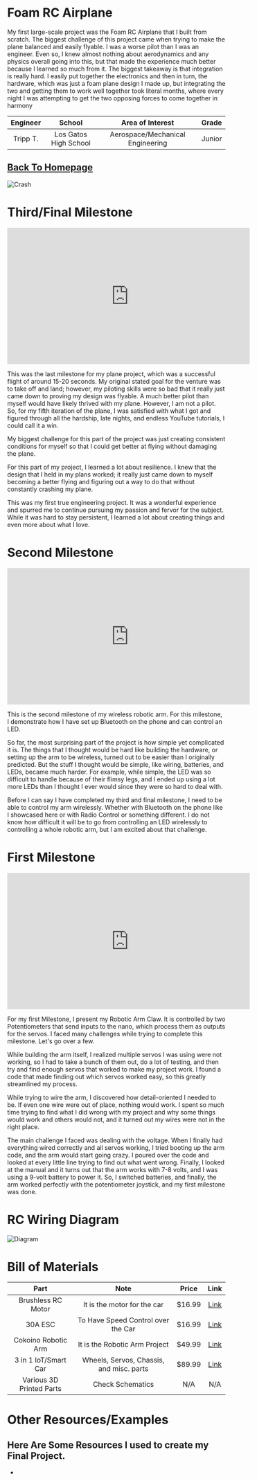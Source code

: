 # Foam RC Airplane
My first large-scale project was the Foam RC Airplane that I built from scratch. The biggest challenge of this project came when trying to make the plane balanced and easily flyable. I was a worse pilot than I was an engineer. Even so, I knew almost nothing about aerodynamics and any physics overall going into this, but that made the experience much better because I learned so much from it. The biggest takeaway is that integration is really hard. I easily put together the electronics and then in turn, the hardware, which was just a foam plane design I made up, but integrating the two and getting them to work well together took literal months, where every night I was attempting to get the two opposing forces to come together in harmony

| **Engineer** | **School** | **Area of Interest** | **Grade** |
|:--:|:--:|:--:|:--:|
| Tripp T. | Los Gatos High School | Aerospace/Mechanical Engineering | Junior

## [Back To Homepage](./index.md)


<!--**Replace the headshot below with a picture with the plane. Follow the guide [here](https://tomcam.github.io/least-github-pages/adding-images-github-pages-site.html) if you need help.**-->

![Crash](./images/Crash.jpeg)



# Third/Final Milestone

<iframe width="560" height="315" src="https://www.youtube.com/embed/_G9nHn8xFMI?si=Z0ufIZd0SuiaE42G" title="YouTube video player" frameborder="0" allow="accelerometer; autoplay; clipboard-write; encrypted-media; gyroscope; picture-in-picture; web-share" referrerpolicy="strict-origin-when-cross-origin" allowfullscreen></iframe>

This was the last milestone for my plane project, which was a successful flight of around 15-20 seconds. My original stated goal for the venture was to take off and land; however, my piloting skills were so bad that it really just came down to proving my design was flyable. A much better pilot than myself would have likely thrived with my plane. However, I am not a pilot. So, for my fifth iteration of the plane, I was satisfied with what I got and figured through all the hardship, late nights, and endless YouTube tutorials, I could call it a win. 

My biggest challenge for this part of the project was just creating consistent conditions for myself so that I could get better at flying without damaging the plane. 

For this part of my project, I learned a lot about resilience. I knew that the design that I held in my plans worked; it really just came down to myself becoming a better flying and figuring out a way to do that without constantly crashing my plane. 

This was my first true engineering project. It was a wonderful experience and spurred me to continue pursuing my passion and fervor for the subject. While it was hard to stay persistent, I learned a lot about creating things and even more about what I love. 


# Second Milestone
<!---For your second milestone, explain what you've worked on since your previous milestone. You can highlight:
- Technical details of what you've accomplished and how they contribute to the final goal
- What has been surprising about the project so far
- Previous challenges you faced that you overcame
- What needs to be completed before your final milestone--> 
<iframe width="560" height="315" src="https://www.youtube.com/embed/5Xx3lmexvCQ" title="YouTube video player" frameborder="0" allow="accelerometer; autoplay; clipboard-write; encrypted-media; gyroscope; picture-in-picture; web-share" allowfullscreen></iframe>

This is the second milestone of my wireless robotic arm. For this milestone, I demonstrate how I have set up Bluetooth on the phone and can control an LED. 

So far, the most surprising part of the project is how simple yet complicated it is. The things that I thought would be hard like building the hardware, or setting up the arm to be wireless, turned out to be easier than I originally predicted. But the stuff I thought would be simple, like wiring, batteries, and LEDs, became much harder. For example, while simple, the LED was so difficult to handle because of their flimsy legs, and I ended up using a lot more LEDs than I thought I ever would since they were so hard to deal with. 

Before I can say I have completed my third and final milestone, I need to be able to control my arm wirelessly. Whether with Bluetooth on the phone like I showcased here or with Radio Control or something different. I do not know how difficult it will be to go from controlling an LED wirelessly to controlling a whole robotic arm, but I am excited about that challenge. 

# First Milestone
<iframe width="560" height="315" src="https://www.youtube.com/embed/JJNtc4UcqHM" title="YouTube video player" frameborder="0" allow="accelerometer; autoplay; clipboard-write; encrypted-media; gyroscope; picture-in-picture; web-share" allowfullscreen></iframe>

For my first Milestone, I present my Robotic Arm Claw. It is controlled by two Potentiometers that send inputs to the nano, which process them as outputs for the servos. I faced many challenges while trying to complete this milestone. Let's go over a few.

While building the arm itself, I realized multiple servos I was using were not working, so I had to take a bunch of them out, do a lot of testing, and then try and find enough servos that worked to make my project work. I found a code that made finding out which servos worked easy, so this greatly streamlined my process.

While trying to wire the arm, I discovered how detail-oriented I needed to be. If even one wire were out of place, nothing would work. I spent so much time trying to find what I did wrong with my project and why some things would work and others would not, and it turned out my wires were not in the right place.

The main challenge I faced was dealing with the voltage. When I finally had everything wired correctly and all servos working, I tried booting up the arm code, and the arm would start going crazy. I poured over the code and looked at every little line trying to find out what went wrong. Finally, I looked at the manual and it turns out that the arm works with 7-8 volts, and I was using a 9-volt battery to power it. So, I switched batteries, and finally, the arm worked perfectly with the potentiometer joystick, and my first milestone was done. 

# RC Wiring Diagram
![Diagram](https://github.com/TrippCreates/Tripp-Makers-Portfolio/blob/5396b158b0109cc24733bda655267705b3fdfda3/Files/RC%20Wiring%20Schematic.jpeg)



# Bill of Materials

| **Part** | **Note** | **Price** | **Link** |
|:--:|:--:|:--:|:--:| 
|Brushless RC Motor|It is the motor for the car|$16.99| <a href= "https://www.amazon.com/FLASH-HOBBY-Brushless-Multicopters-Helicopter/dp/B089YN9WM9/ref=sr_1_4?crid=2N1L4C3VMAL3L&keywords=rc%2Bmotor&qid=1689274087&s=toys-and-games&sprefix=rc%2Bmoto%2Ctoys-and-games%2C163&sr=1-4&th=1"> Link </a>|
| 30A ESC | To Have Speed Control over the Car | $16.99 | <a href= "https://www.amazon.com/RC-Brushless-Electric-Controller-bullet/dp/B071GRSFBD/ref=pd_bxgy_sccl_1/130-2510493-2350145?pd_rd_w=Tpt7i&content-id=amzn1.sym.26a5c67f-1a30-486b-bb90-b523ad38d5a0&pf_rd_p=26a5c67f-1a30-486b-bb90-b523ad38d5a0&pf_rd_r=BWF4MRYYFR352B441YN7&pd_rd_wg=c4Kas&pd_rd_r=55405d14-455a-41be-95ae-b7396496c584&pd_rd_i=B071GRSFBD&psc=1"> Link </a> |
|Cokoino Robotic Arm|It is the Robotic Arm Project|$49.99| <a href= "https://www.amazon.com/LK-COKOINO-Compliment-Engineering-Technology/dp/B081FG1JQ1"> Link </a>|
|3 in 1 IoT/Smart Car| Wheels, Servos, Chassis, and misc. parts| $89.99 | <a href="https://www.amazon.com/SunFounder-Compatible-Tutorials-Including-Controller/dp/B0B778L1DZ"> Link </a> |
| Various 3D Printed Parts | Check Schematics | N/A | N/A |


# Other Resources/Examples
Here Are Some Resources I used to create my Final Project.
-
-
